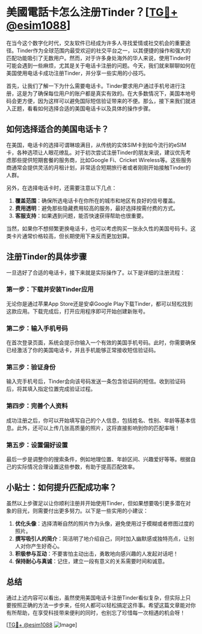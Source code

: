 # 美國電話卡怎么注册Tinder？[[TG💪+ @esim1088](https://t.me/s/esim1088)]

在当今这个数字化时代，交友软件已经成为许多人寻找爱情或社交机会的重要途径。Tinder作为全球范围内最受欢迎的社交平台之一，以其便捷的操作和强大的匹配功能吸引了无数用户。然而，对于许多身处海外的华人来说，使用Tinder时可能会遇到一些麻烦，尤其是关于电话卡注册的问题。今天，我们就来聊聊如何在美国使用电话卡成功注册Tinder，并分享一些实用的小技巧。

首先，让我们了解一下为什么需要电话卡。Tinder要求用户通过手机号进行注册，这是为了确保每位用户的账户都是真实有效的。在大多数情况下，美国本地号码会更方便，因为这样可以避免国际短信验证带来的不便。那么，接下来我们就进入正题，看看如何选择合适的美国电话卡以及具体的操作步骤。

## 如何选择适合的美国电话卡？

在美国，电话卡的选择可谓琳琅满目，从传统的实体SIM卡到如今流行的eSIM卡，各种选项让人眼花缭乱。对于初次尝试注册Tinder的朋友来说，建议优先考虑那些提供短期套餐的服务商，比如Google Fi、Cricket Wireless等。这些服务商通常会提供灵活的月租计划，非常适合短期旅行者或者刚刚开始接触Tinder的人群。

另外，在选择电话卡时，还需要注意以下几点：
1. **覆盖范围**：确保所选电话卡在你所在的城市和地区有良好的信号覆盖。
2. **费用透明**：避免那些隐藏费用较高的服务，最好选择按需付费的方式。
3. **客服支持**：如果遇到问题，能否快速获得帮助也很重要。

当然，如果你不想频繁更换电话卡，也可以考虑购买一张永久性的美国号码卡。这类卡片通常价格较高，但长期使用下来反而更加划算。

## 注册Tinder的具体步骤

一旦选好了合适的电话卡，接下来就是实际操作了。以下是详细的注册流程：

### 第一步：下载并安装Tinder应用
无论你是通过苹果App Store还是安卓Google Play下载Tinder，都可以轻松找到这款应用。下载完成后，打开应用程序即可开始创建新账号。

### 第二步：输入手机号码
在首次登录页面，系统会提示你输入一个有效的美国手机号码。此时，你需要确保已经激活了你的美国电话卡，并且手机能够正常接收短信验证码。

### 第三步：验证身份
输入完手机号后，Tinder会向该号码发送一条包含验证码的短信。收到验证码后，将其填入指定位置完成验证过程。

### 第四步：完善个人资料
成功注册之后，你可以开始填写自己的个人信息，包括姓名、性别、年龄等基本信息。此外，还可以上传几张高质量的照片，这将直接影响到你的匹配率哦！

### 第五步：设置偏好设置
最后一步是调整你的搜索条件，例如地理位置、年龄区间、兴趣爱好等等。根据自己的实际情况合理设置这些参数，有助于提高匹配效率。

## 小贴士：如何提升匹配成功率？

虽然以上步骤足以让你顺利注册并开始使用Tinder，但如果想要吸引更多潜在对象的目光，则需要付出更多努力。以下是一些实用的小建议：

1. **优化头像**：选择清晰自然的照片作为头像，避免使用过于模糊或者修图过度的照片。
2. **撰写吸引人的简介**：简洁明了地介绍自己，同时加入幽默感或独特亮点，让别人对你产生好奇心。
3. **积极参与互动**：不要害怕主动出击，勇敢地向感兴趣的人发起对话吧！
4. **保持耐心与真诚**：记住，建立一段有意义的关系需要时间和诚意。

## 总结

通过上述内容可以看出，虽然使用美国电话卡注册Tinder看似复杂，但实际上只要按照正确的方法一步步来，任何人都可以轻松搞定这件事。希望这篇文章能对你有所帮助，在享受科技带来便利的同时，也别忘了珍惜每一次相遇的机会呀！

[[TG💪+ @esim1088](https://t.me/s/esim1088) ![Image](https://i.postimg.cc/4NQfJmqS/Snipaste-2025-05-13-00-14-12.png)]